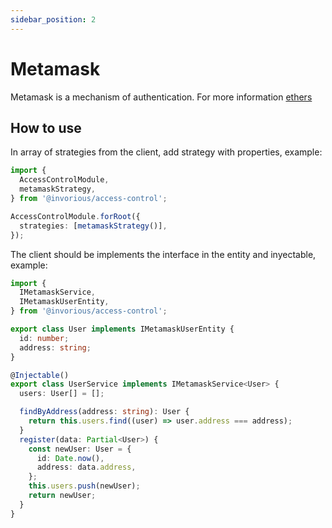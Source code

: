 ```yaml
---
sidebar_position: 2
---
```


# Metamask

Metamask is a mechanism of authentication. For more information [ethers](https://docs.ethers.org/v5)

## How to use

In array of strategies from the client, add strategy with properties, example:

```ts
import {
  AccessControlModule,
  metamaskStrategy,
} from '@invorious/access-control';

AccessControlModule.forRoot({
  strategies: [metamaskStrategy()],
});
```

The client should be implements the interface in the entity and inyectable, example:

```ts
import {
  IMetamaskService,
  IMetamaskUserEntity,
} from '@invorious/access-control';

export class User implements IMetamaskUserEntity {
  id: number;
  address: string;
}

@Injectable()
export class UserService implements IMetamaskService<User> {
  users: User[] = [];

  findByAddress(address: string): User {
    return this.users.find((user) => user.address === address);
  }
  register(data: Partial<User>) {
    const newUser: User = {
      id: Date.now(),
      address: data.address,
    };
    this.users.push(newUser);
    return newUser;
  }
}
```

